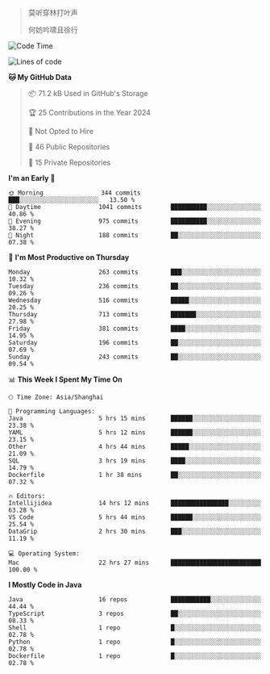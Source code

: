> 莫听穿林打叶声
> 
> 何妨吟啸且徐行

<!-- ![Github Stats](https://github-readme-stats.vercel.app/api?username=catch6&count_private=true&show_icons=true&theme=gruvbox) -->

<!-- ![Top Langs](https://github-readme-stats.vercel.app/api/top-langs/?username=catch6&layout=compact) -->

<!--START_SECTION:waka-->
![Code Time](http://img.shields.io/badge/Code%20Time-1%2C194%20hrs%2034%20mins-blue)

![Lines of code](https://img.shields.io/badge/From%20Hello%20World%20I%27ve%20Written-9.3%20million%20lines%20of%20code-blue)

**🐱 My GitHub Data** 

> 📦 71.2 kB Used in GitHub's Storage 
 > 
> 🏆 25 Contributions in the Year 2024
 > 
> 🚫 Not Opted to Hire
 > 
> 📜 46 Public Repositories 
 > 
> 🔑 15 Private Repositories 
 > 
**I'm an Early 🐤** 

```text
🌞 Morning                344 commits         ███░░░░░░░░░░░░░░░░░░░░░░   13.50 % 
🌆 Daytime                1041 commits        ██████████░░░░░░░░░░░░░░░   40.86 % 
🌃 Evening                975 commits         ██████████░░░░░░░░░░░░░░░   38.27 % 
🌙 Night                  188 commits         ██░░░░░░░░░░░░░░░░░░░░░░░   07.38 % 
```
📅 **I'm Most Productive on Thursday** 

```text
Monday                   263 commits         ███░░░░░░░░░░░░░░░░░░░░░░   10.32 % 
Tuesday                  236 commits         ██░░░░░░░░░░░░░░░░░░░░░░░   09.26 % 
Wednesday                516 commits         █████░░░░░░░░░░░░░░░░░░░░   20.25 % 
Thursday                 713 commits         ███████░░░░░░░░░░░░░░░░░░   27.98 % 
Friday                   381 commits         ████░░░░░░░░░░░░░░░░░░░░░   14.95 % 
Saturday                 196 commits         ██░░░░░░░░░░░░░░░░░░░░░░░   07.69 % 
Sunday                   243 commits         ██░░░░░░░░░░░░░░░░░░░░░░░   09.54 % 
```


📊 **This Week I Spent My Time On** 

```text
🕑︎ Time Zone: Asia/Shanghai

💬 Programming Languages: 
Java                     5 hrs 15 mins       ██████░░░░░░░░░░░░░░░░░░░   23.38 % 
YAML                     5 hrs 12 mins       ██████░░░░░░░░░░░░░░░░░░░   23.15 % 
Other                    4 hrs 44 mins       █████░░░░░░░░░░░░░░░░░░░░   21.09 % 
SQL                      3 hrs 19 mins       ████░░░░░░░░░░░░░░░░░░░░░   14.79 % 
Dockerfile               1 hr 38 mins        ██░░░░░░░░░░░░░░░░░░░░░░░   07.32 % 

🔥 Editors: 
Intellijidea             14 hrs 12 mins      ████████████████░░░░░░░░░   63.28 % 
VS Code                  5 hrs 44 mins       ██████░░░░░░░░░░░░░░░░░░░   25.54 % 
DataGrip                 2 hrs 30 mins       ███░░░░░░░░░░░░░░░░░░░░░░   11.19 % 

💻 Operating System: 
Mac                      22 hrs 27 mins      █████████████████████████   100.00 % 
```

**I Mostly Code in Java** 

```text
Java                     16 repos            ███████████░░░░░░░░░░░░░░   44.44 % 
TypeScript               3 repos             ██░░░░░░░░░░░░░░░░░░░░░░░   08.33 % 
Shell                    1 repo              █░░░░░░░░░░░░░░░░░░░░░░░░   02.78 % 
Python                   1 repo              █░░░░░░░░░░░░░░░░░░░░░░░░   02.78 % 
Dockerfile               1 repo              █░░░░░░░░░░░░░░░░░░░░░░░░   02.78 % 
```




<!--END_SECTION:waka-->
